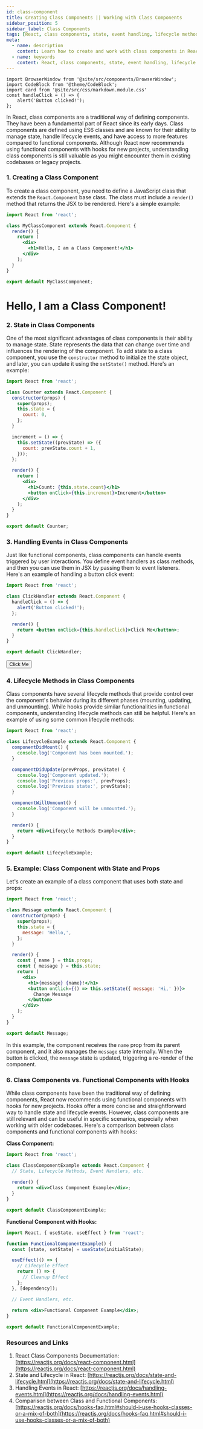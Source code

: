 ```yaml
---
id: class-component
title: Creating Class Components || Working with Class Components
sidebar_position: 5
sidebar_label: Class Components
tags: [React, class components, state, event handling, lifecycle methods, props, JavaScript, JSX, beginner-friendly]
meta:
  - name: description
    content: Learn how to create and work with class components in React. Understand state management, event handling, lifecycle methods, and more.
  - name: keywords
    content: React, class components, state, event handling, lifecycle methods, props, JavaScript, JSX, beginner-friendly
---
```



```mdx-code-block
import BrowserWindow from '@site/src/components/BrowserWindow';
import CodeBlock from '@theme/CodeBlock';
import card from '@site/src/css/markdown.module.css'
const handleClick = () => {
    alert('Button clicked!');
};

```

In React, class components are a traditional way of defining components. They have been a fundamental part of React since its early days. Class components are defined using ES6 classes and are known for their ability to manage state, handle lifecycle events, and have access to more features compared to functional components. Although React now recommends using functional components with hooks for new projects, understanding class components is still valuable as you might encounter them in existing codebases or legacy projects.

### 1. Creating a Class Component

To create a class component, you need to define a JavaScript class that extends the `React.Component` base class. The class must include a `render()` method that returns the JSX to be rendered. Here's a simple example:

```jsx title="MyClassComponent.jsx"
import React from 'react';

class MyClassComponent extends React.Component {
  render() {
    return (
      <div>
        <h1>Hello, I am a Class Component!</h1>
      </div>
    );
  }
}

export default MyClassComponent;
```

<BrowserWindow>
    <div>
       <h1>Hello, I am a Class Component!</h1>
    </div>
</BrowserWindow>

### 2. State in Class Components

One of the most significant advantages of class components is their ability to manage state. State represents the data that can change over time and influences the rendering of the component. To add state to a class component, you use the `constructor` method to initialize the state object, and later, you can update it using the `setState()` method. Here's an example:

```jsx title="Counter.jsx"
import React from 'react';

class Counter extends React.Component {
  constructor(props) {
    super(props);
    this.state = {
      count: 0,
    };
  }

  increment = () => {
    this.setState((prevState) => ({
      count: prevState.count + 1,
    }));
  };

  render() {
    return (
      <div>
        <h1>Count: {this.state.count}</h1>
        <button onClick={this.increment}>Increment</button>
      </div>
    );
  }
}

export default Counter;
```

### 3. Handling Events in Class Components

Just like functional components, class components can handle events triggered by user interactions. You define event handlers as class methods, and then you can use them in JSX by passing them to event listeners. Here's an example of handling a button click event:

```jsx title="ClickHandler.jsx"
import React from 'react';

class ClickHandler extends React.Component {
  handleClick = () => {
    alert('Button clicked!');
  };

  render() {
    return <button onClick={this.handleClick}>Click Me</button>;
  }
}

export default ClickHandler;
```

<BrowserWindow>
    <div>
       <button onClick={handleClick}>Click Me</button>
    </div>
</BrowserWindow>

### 4. Lifecycle Methods in Class Components

Class components have several lifecycle methods that provide control over the component's behavior during its different phases (mounting, updating, and unmounting). While hooks provide similar functionalities in functional components, understanding lifecycle methods can still be helpful. Here's an example of using some common lifecycle methods:

```jsx title="LifecycleExample.jsx"
import React from 'react';

class LifecycleExample extends React.Component {
  componentDidMount() {
    console.log('Component has been mounted.');
  }

  componentDidUpdate(prevProps, prevState) {
    console.log('Component updated.');
    console.log('Previous props:', prevProps);
    console.log('Previous state:', prevState);
  }

  componentWillUnmount() {
    console.log('Component will be unmounted.');
  }

  render() {
    return <div>Lifecycle Methods Example</div>;
  }
}

export default LifecycleExample;
```

### 5. Example: Class Component with State and Props
Let's create an example of a class component that uses both state and props:

```jsx title="Message.jsx"
import React from 'react';

class Message extends React.Component {
  constructor(props) {
    super(props);
    this.state = {
      message: 'Hello,',
    };
  }

  render() {
    const { name } = this.props;
    const { message } = this.state;
    return (
      <div>
        <h1>{message} {name}!</h1>
        <button onClick={() => this.setState({ message: 'Hi,' })}>
          Change Message
        </button>
      </div>
    );
  }
}

export default Message;
```


In this example, the component receives the `name` prop from its parent component, and it also manages the `message` state internally. When the button is clicked, the `message` state is updated, triggering a re-render of the component.

### 6. Class Components vs. Functional Components with Hooks

While class components have been the traditional way of defining components, React now recommends using functional components with hooks for new projects. Hooks offer a more concise and straightforward way to handle state and lifecycle events. However, class components are still relevant and can be useful in specific scenarios, especially when working with older codebases. Here's a comparison between class components and functional components with hooks:

**Class Component:**

```jsx title="ClassComponentExample.jsx"
import React from 'react';

class ClassComponentExample extends React.Component {
  // State, Lifecycle Methods, Event Handlers, etc.
  
  render() {
    return <div>Class Component Example</div>;
  }
}

export default ClassComponentExample;
```

**Functional Component with Hooks:**

```jsx title="FunctionalComponentExample.jsx"
import React, { useState, useEffect } from 'react';

function FunctionalComponentExample() {
  const [state, setState] = useState(initialState);

  useEffect(() => {
    // Lifecycle Effect
    return () => {
      // Cleanup Effect
    };
  }, [dependency]);

  // Event Handlers, etc.
  
  return <div>Functional Component Example</div>;
}

export default FunctionalComponentExample;
```

### Resources and Links

1. React Class Components Documentation: [https://reactjs.org/docs/react-component.html](https://reactjs.org/docs/react-component.html)
2. State and Lifecycle in React: [https://reactjs.org/docs/state-and-lifecycle.html](https://reactjs.org/docs/state-and-lifecycle.html)
3. Handling Events in React: [https://reactjs.org/docs/handling-events.html](https://reactjs.org/docs/handling-events.html)
4. Comparison between Class and Functional Components: [https://reactjs.org/docs/hooks-faq.html#should-i-use-hooks-classes-or-a-mix-of-both](https://reactjs.org/docs/hooks-faq.html#should-i-use-hooks-classes-or-a-mix-of-both)

